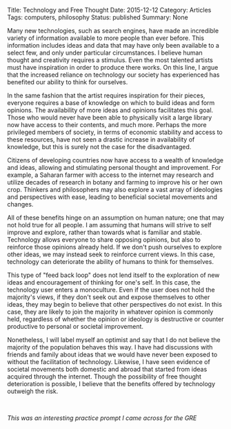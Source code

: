 Title: Technology and Free Thought
Date: 2015-12-12
Category: Articles
Tags: computers, philosophy
Status: published
Summary: None

Many new technologies, such as search engines, have made an incredible variety of
information available to more people than ever before. This information includes ideas and
data that may have only been available to a select few, and only under particular
circumstances. I believe human thought and creativity requires a stimulus. Even the most
talented artists must have inspiration in order to produce there works. On this line, I
argue that the increased reliance on technology our society has experienced has benefited
our ability to think for ourselves.

In the same fashion that the artist requires inspiration for their pieces, everyone
requires a base of knowledge on which to build ideas and form opinions. The availability
of more ideas and opinions facilitates this goal. Those who would never have been able to
physically visit a large library now have access to their contents, and much more. Perhaps
the more privileged members of society, in terms of economic stability and access to
these resources, have not seen a drastic increase in availability of knowledge, but this
is surely not the case for the disadvantaged.

Citizens of developing countries now have access to a wealth of knowledge and ideas,
allowing and stimulating personal thought and improvement. For example, a Saharan farmer
with access to the internet may research and utilize decades of research in botany and
farming to improve his or her own crop. Thinkers and philosophers may also explore a vast
array of ideologies and perspectives with ease, leading to beneficial societal movements
and changes.

All of these benefits hinge on an assumption on human nature; one that may not hold true
for all people. I am assuming that humans will strive to self improve and explore, rather
than towards what is familiar and stable. Technology allows everyone to share opposing
opinions, but also to reinforce those opinions already held. If we don't push ourselves
to explore other ideas, we may instead seek to reinforce current views. In this case,
technology can deteriorate the ability of humans to think for themselves.

This type of "feed back loop" does not lend itself to the exploration of new ideas and
encouragement of thinking for one's self. In this case, the technology user enters a
monoculture. Even if the user does not hold the majority's views, if they don't seek out
and  expose themselves to other ideas, they may begin to believe that other perspectives
do not exist. In this case, they are likely to join the majority in whatever opinion is
commonly held, regardless of whether the opinion or ideology is destructive or counter
productive to personal or societal improvement.

Nonetheless, I will label myself an optimist and say that I do not believe the
majority of the population behaves this way. I have had discussions with friends and
family about ideas that we would have never been exposed to without the facilitation of
technology. Likewise, I have seen evidence of societal movements both domestic and
abroad that started from ideas acquired through the internet. Though the possibility
of free thought deterioration is possible, I believe that the benefits offered by
technology outweigh the risk.

<br>

*This was an interesting practice prompt I came across for the GRE*
